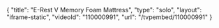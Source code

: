 {
    "title": "E-Rest V Memory Foam Mattress",
    "type": "solo",
    "layout": "iframe-static",
    "videoId": "110000991",
    "url": "\/tvpembed\/110000991"
}